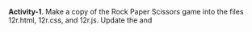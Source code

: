 **Activity-1**. Make a copy of the Rock Paper Scissors game into the files 12r.html, 12r.css, and 12r.js.
Update the <link> and <script> elements to load 12r.css and 12r.js.
Also, make a copy of the images and make sure they load properly.

**Activity-2**. Update the Auto Play button to use .addEventListener('click', ...) instead of onclick="..."

**Activity-3**. Update the Auto Play button so that when the game is auto playing, the text in the button is Stop Playing. Otherwise, the text in the button is Auto Play.

**Activity-4**. Update the code so pressing a on keyboard will auto play the game.

**Activity-5**. Update the Reset Score button to use .addEventListener('click', ...)

**Activity-6**. Update the code so pressing Backspace will reset the score.

**Activity-7**. When clicking Reset Score or pressing Backspace, instead of resetting the score immediately, display a confirmation message below the button:
Are you sure you want to reset the score?   [Yes] [No]
Clicking ‘Yes’ will reset the score, and hide the message.
Clicking ‘No’ will not reset the score, and hide the message.
